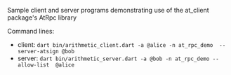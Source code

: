 Sample client and server programs demonstrating use of the at_client 
package's AtRpc library

Command lines:
- client: `dart bin/arithmetic_client.dart -a @alice -n at_rpc_demo 
  --server-atsign @bob`
- server: `dart bin/arithmetic_server.dart -a @bob -n at_rpc_demo --allow-list 
  @alice`
